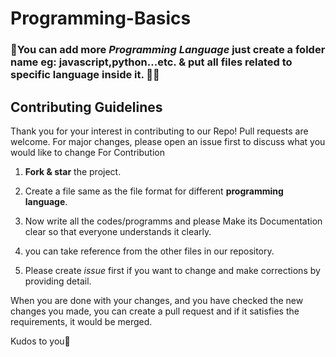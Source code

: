 # Programming-Basics
### 🤗You can add more *Programming Language* just create a folder name eg: javascript,python...etc. & put all files related to specific language inside it. 🎊😎
## Contributing Guidelines

Thank you for your interest in contributing to our Repo! Pull requests are welcome. For major changes, please open an issue first to discuss what you would like to change
For Contribution

1. **Fork & star** the project.  

2. Create a file same as the file format for different **programming language**.

3. Now write all the codes/programms and please Make its Documentation clear so that everyone understands it clearly.

4. you can take reference from the other files in our repository.

5. Please create *issue* first if you want to change and make corrections by providing detail.

When you are done with your changes, and you have checked the new changes you made, you can create a pull request and if it satisfies the requirements, it would be merged.

Kudos to you🎈
